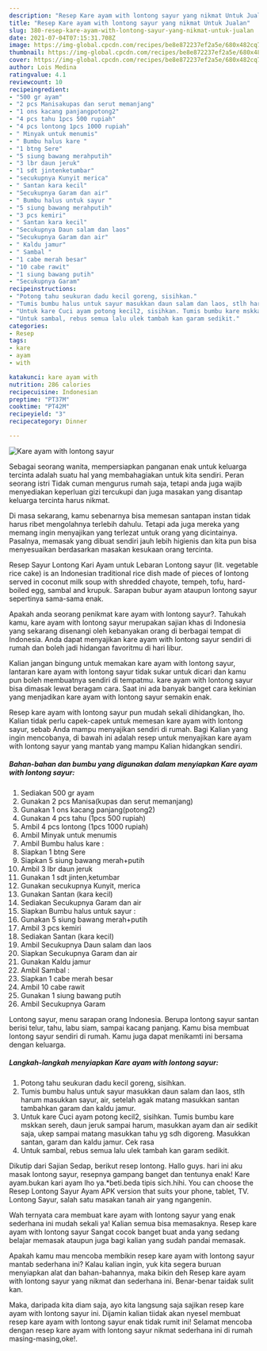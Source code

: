 ```yaml
---
description: "Resep Kare ayam with lontong sayur yang nikmat Untuk Jualan"
title: "Resep Kare ayam with lontong sayur yang nikmat Untuk Jualan"
slug: 380-resep-kare-ayam-with-lontong-sayur-yang-nikmat-untuk-jualan
date: 2021-07-04T07:15:31.708Z
image: https://img-global.cpcdn.com/recipes/be8e872237ef2a5e/680x482cq70/kare-ayam-with-lontong-sayur-foto-resep-utama.jpg
thumbnail: https://img-global.cpcdn.com/recipes/be8e872237ef2a5e/680x482cq70/kare-ayam-with-lontong-sayur-foto-resep-utama.jpg
cover: https://img-global.cpcdn.com/recipes/be8e872237ef2a5e/680x482cq70/kare-ayam-with-lontong-sayur-foto-resep-utama.jpg
author: Lois Medina
ratingvalue: 4.1
reviewcount: 10
recipeingredient:
- "500 gr ayam"
- "2 pcs Manisakupas dan serut memanjang"
- "1 ons kacang panjangpotong2"
- "4 pcs tahu 1pcs 500 rupiah"
- "4 pcs lontong 1pcs 1000 rupiah"
- " Minyak untuk menumis"
- " Bumbu halus kare "
- "1 btng Sere"
- "5 siung bawang merahputih"
- "3 lbr daun jeruk"
- "1 sdt jintenketumbar"
- "secukupnya Kunyit merica"
- " Santan kara kecil"
- "Secukupnya Garam dan air"
- " Bumbu halus untuk sayur "
- "5 siung bawang merahputih"
- "3 pcs kemiri"
- " Santan kara kecil"
- "Secukupnya Daun salam dan laos"
- "Secukupnya Garam dan air"
- " Kaldu jamur"
- " Sambal "
- "1 cabe merah besar"
- "10 cabe rawit"
- "1 siung bawang putih"
- "Secukupnya Garam"
recipeinstructions:
- "Potong tahu seukuran dadu kecil goreng, sisihkan."
- "Tumis bumbu halus untuk sayur masukkan daun salam dan laos, stlh harum masukkan sayur, air, setelah agak matang masukkan santan tambahkan garam dan kaldu jamur."
- "Untuk kare Cuci ayam potong kecil2, sisihkan. Tumis bumbu kare mskkan sereh, daun jeruk sampai harum, masukkan ayam dan air sedikit saja, ukep sampai matang masukkan tahu yg sdh digoreng. Masukkan santan, garam dan kaldu jamur. Cek rasa"
- "Untuk sambal, rebus semua lalu ulek tambah kan garam sedikit."
categories:
- Resep
tags:
- kare
- ayam
- with

katakunci: kare ayam with 
nutrition: 286 calories
recipecuisine: Indonesian
preptime: "PT37M"
cooktime: "PT42M"
recipeyield: "3"
recipecategory: Dinner

---
```



![Kare ayam with lontong sayur](https://img-global.cpcdn.com/recipes/be8e872237ef2a5e/680x482cq70/kare-ayam-with-lontong-sayur-foto-resep-utama.jpg)

Sebagai seorang wanita, mempersiapkan panganan enak untuk keluarga tercinta adalah suatu hal yang membahagiakan untuk kita sendiri. Peran seorang istri Tidak cuman mengurus rumah saja, tetapi anda juga wajib menyediakan keperluan gizi tercukupi dan juga masakan yang disantap keluarga tercinta harus nikmat.

Di masa  sekarang, kamu sebenarnya bisa memesan santapan instan tidak harus ribet mengolahnya terlebih dahulu. Tetapi ada juga mereka yang memang ingin menyajikan yang terlezat untuk orang yang dicintainya. Pasalnya, memasak yang dibuat sendiri jauh lebih higienis dan kita pun bisa menyesuaikan berdasarkan masakan kesukaan orang tercinta. 

Resep Sayur Lontong Kari Ayam untuk Lebaran Lontong sayur (lit. vegetable rice cake) is an Indonesian traditional rice dish made of pieces of lontong served in coconut milk soup with shredded chayote, tempeh, tofu, hard-boiled egg, sambal and krupuk. Sarapan bubur ayam ataupun lontong sayur sepertinya sama-sama enak.

Apakah anda seorang penikmat kare ayam with lontong sayur?. Tahukah kamu, kare ayam with lontong sayur merupakan sajian khas di Indonesia yang sekarang disenangi oleh kebanyakan orang di berbagai tempat di Indonesia. Anda dapat menyajikan kare ayam with lontong sayur sendiri di rumah dan boleh jadi hidangan favoritmu di hari libur.

Kalian jangan bingung untuk memakan kare ayam with lontong sayur, lantaran kare ayam with lontong sayur tidak sukar untuk dicari dan kamu pun boleh membuatnya sendiri di tempatmu. kare ayam with lontong sayur bisa dimasak lewat beragam cara. Saat ini ada banyak banget cara kekinian yang menjadikan kare ayam with lontong sayur semakin enak.

Resep kare ayam with lontong sayur pun mudah sekali dihidangkan, lho. Kalian tidak perlu capek-capek untuk memesan kare ayam with lontong sayur, sebab Anda mampu menyajikan sendiri di rumah. Bagi Kalian yang ingin mencobanya, di bawah ini adalah resep untuk menyajikan kare ayam with lontong sayur yang mantab yang mampu Kalian hidangkan sendiri.

<!--inarticleads1-->

##### Bahan-bahan dan bumbu yang digunakan dalam menyiapkan Kare ayam with lontong sayur:

1. Sediakan 500 gr ayam
1. Gunakan 2 pcs Manisa(kupas dan serut memanjang)
1. Gunakan 1 ons kacang panjang(potong2)
1. Gunakan 4 pcs tahu (1pcs 500 rupiah)
1. Ambil 4 pcs lontong (1pcs 1000 rupiah)
1. Ambil  Minyak untuk menumis
1. Ambil  Bumbu halus kare :
1. Siapkan 1 btng Sere
1. Siapkan 5 siung bawang merah+putih
1. Ambil 3 lbr daun jeruk
1. Gunakan 1 sdt jinten,ketumbar
1. Gunakan secukupnya Kunyit, merica
1. Gunakan  Santan (kara kecil)
1. Sediakan Secukupnya Garam dan air
1. Siapkan  Bumbu halus untuk sayur :
1. Gunakan 5 siung bawang merah+putih
1. Ambil 3 pcs kemiri
1. Sediakan  Santan (kara kecil)
1. Ambil Secukupnya Daun salam dan laos
1. Siapkan Secukupnya Garam dan air
1. Gunakan  Kaldu jamur
1. Ambil  Sambal :
1. Siapkan 1 cabe merah besar
1. Ambil 10 cabe rawit
1. Gunakan 1 siung bawang putih
1. Ambil Secukupnya Garam


Lontong sayur, menu sarapan orang Indonesia. Berupa lontong sayur santan berisi telur, tahu, labu siam, sampai kacang panjang. Kamu bisa membuat lontong sayur sendiri di rumah. Kamu juga dapat menikamti ini bersama dengan keluarga. 

<!--inarticleads2-->

##### Langkah-langkah menyiapkan Kare ayam with lontong sayur:

1. Potong tahu seukuran dadu kecil goreng, sisihkan.
1. Tumis bumbu halus untuk sayur masukkan daun salam dan laos, stlh harum masukkan sayur, air, setelah agak matang masukkan santan tambahkan garam dan kaldu jamur.
1. Untuk kare Cuci ayam potong kecil2, sisihkan. Tumis bumbu kare mskkan sereh, daun jeruk sampai harum, masukkan ayam dan air sedikit saja, ukep sampai matang masukkan tahu yg sdh digoreng. Masukkan santan, garam dan kaldu jamur. Cek rasa
1. Untuk sambal, rebus semua lalu ulek tambah kan garam sedikit.


Dikutip dari Sajian Sedap, berikut resep lontong. Hallo guys. hari ini aku masak lontong sayur, resepnya gampang banget dan tentunya enak! Kare ayam.bukan kari ayam lho ya.*beti.beda tipis sich.hihi. You can choose the Resep Lontong Sayur Ayam APK version that suits your phone, tablet, TV. Lontong Sayur, salah satu masakan tanah air yang ngangenin. 

Wah ternyata cara membuat kare ayam with lontong sayur yang enak sederhana ini mudah sekali ya! Kalian semua bisa memasaknya. Resep kare ayam with lontong sayur Sangat cocok banget buat anda yang sedang belajar memasak ataupun juga bagi kalian yang sudah pandai memasak.

Apakah kamu mau mencoba membikin resep kare ayam with lontong sayur mantab sederhana ini? Kalau kalian ingin, yuk kita segera buruan menyiapkan alat dan bahan-bahannya, maka bikin deh Resep kare ayam with lontong sayur yang nikmat dan sederhana ini. Benar-benar taidak sulit kan. 

Maka, daripada kita diam saja, ayo kita langsung saja sajikan resep kare ayam with lontong sayur ini. Dijamin kalian tiidak akan nyesel membuat resep kare ayam with lontong sayur enak tidak rumit ini! Selamat mencoba dengan resep kare ayam with lontong sayur nikmat sederhana ini di rumah masing-masing,oke!.

